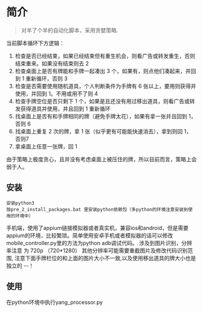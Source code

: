 # 简介

> 对羊了个羊的自动化脚本，采用贪婪策略.

当前脚本循环下方逻辑：

1. 检查是否已经结束，如果已经结束但有重生机会，则看广告或转发重生，否则结束重来。如果没有结束则去 2
2. 检查桌面上是否有牌能和手牌一起凑出 3 个，如果有，则点他们凑起来，并回到 1 重新循环，否则 3
3. 检查是否需要使用随机道具，个人判断条件为手牌有 6 张以上，要用则获得并使用，并回到 1。不用或用不了则 4
4. 检查手牌空位是否只剩下 1 个，如果是且还没有用过移出道具，则看广告或转发获得道具并使用，并且回到 1 重新循环
5. 找桌面上是否有和手牌相同的牌（避免手牌太花），如果有拿一张并且回到 1，否则 6
6. 找桌面上重复 2 次的牌，拿 1 张（似乎更有可能能快速消去），拿到则回 1，否则7
7. 拿桌面上任意一张牌，回 1


由于策略上极度贪心，且并没有考虑桌面上被压住的牌，所以目前而言，策略上会弱于人。


## 安装

```
安装python3
按pre_2_install_packages.bat 里安装python依赖包（多python的环境注意安装到使用的环境中）
```

手机端，使用了appium链接模拟器或者真实机，兼容ios和android，但是需要appium的环境，比较繁琐。简单使用安卓手机或者模拟器的话可以修改mobile_controller.py里的方法为python adb调试代码。
涉及到图片识别，分辨率注意 为 720p （720*1280）
其他分辨率可能需要重截图片及修改代码识别范围,  注意下面手牌栏位的和上面的图片大小不一致,以及使用移出道具的牌大小也是独立的 --！

## 使用
在python环境中执行yang_processor.py
